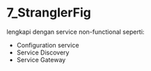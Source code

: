 # 7_StranglerFig

lengkapi dengan service non-functional seperti:
- Configuration service
- Service Discovery
- Service Gateway
